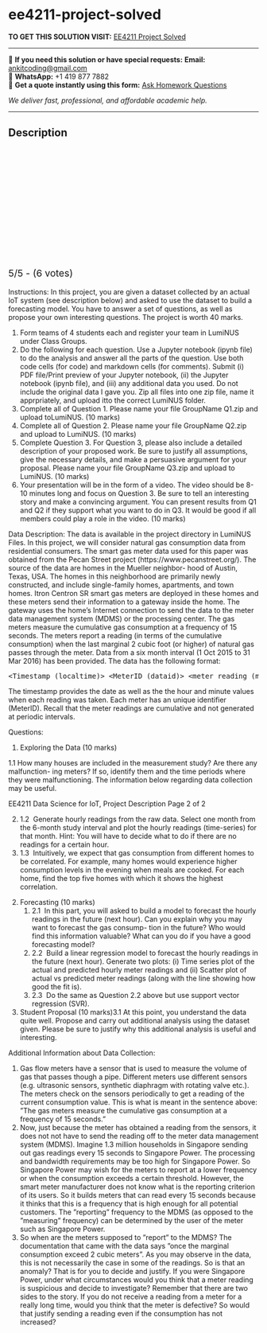 # ee4211-project-solved
**TO GET THIS SOLUTION VISIT:** [EE4211 Project  Solved](https://www.ankitcodinghub.com/product/ee4211-project-solved/)


---

📩 **If you need this solution or have special requests:** **Email:** ankitcoding@gmail.com  
📱 **WhatsApp:** +1 419 877 7882  
📄 **Get a quote instantly using this form:** [Ask Homework Questions](https://www.ankitcodinghub.com/services/ask-homework-questions/)

*We deliver fast, professional, and affordable academic help.*

---

<h2>Description</h2>



<div class="kk-star-ratings kksr-auto kksr-align-center kksr-valign-top" data-payload="{&quot;align&quot;:&quot;center&quot;,&quot;id&quot;:&quot;91273&quot;,&quot;slug&quot;:&quot;default&quot;,&quot;valign&quot;:&quot;top&quot;,&quot;ignore&quot;:&quot;&quot;,&quot;reference&quot;:&quot;auto&quot;,&quot;class&quot;:&quot;&quot;,&quot;count&quot;:&quot;6&quot;,&quot;legendonly&quot;:&quot;&quot;,&quot;readonly&quot;:&quot;&quot;,&quot;score&quot;:&quot;5&quot;,&quot;starsonly&quot;:&quot;&quot;,&quot;best&quot;:&quot;5&quot;,&quot;gap&quot;:&quot;4&quot;,&quot;greet&quot;:&quot;Rate this product&quot;,&quot;legend&quot;:&quot;5\/5 - (6 votes)&quot;,&quot;size&quot;:&quot;24&quot;,&quot;title&quot;:&quot;EE4211 Project&nbsp; Solved&quot;,&quot;width&quot;:&quot;138&quot;,&quot;_legend&quot;:&quot;{score}\/{best} - ({count} {votes})&quot;,&quot;font_factor&quot;:&quot;1.25&quot;}">

<div class="kksr-stars">

<div class="kksr-stars-inactive">
            <div class="kksr-star" data-star="1" style="padding-right: 4px">


<div class="kksr-icon" style="width: 24px; height: 24px;"></div>
        </div>
            <div class="kksr-star" data-star="2" style="padding-right: 4px">


<div class="kksr-icon" style="width: 24px; height: 24px;"></div>
        </div>
            <div class="kksr-star" data-star="3" style="padding-right: 4px">


<div class="kksr-icon" style="width: 24px; height: 24px;"></div>
        </div>
            <div class="kksr-star" data-star="4" style="padding-right: 4px">


<div class="kksr-icon" style="width: 24px; height: 24px;"></div>
        </div>
            <div class="kksr-star" data-star="5" style="padding-right: 4px">


<div class="kksr-icon" style="width: 24px; height: 24px;"></div>
        </div>
    </div>

<div class="kksr-stars-active" style="width: 138px;">
            <div class="kksr-star" style="padding-right: 4px">


<div class="kksr-icon" style="width: 24px; height: 24px;"></div>
        </div>
            <div class="kksr-star" style="padding-right: 4px">


<div class="kksr-icon" style="width: 24px; height: 24px;"></div>
        </div>
            <div class="kksr-star" style="padding-right: 4px">


<div class="kksr-icon" style="width: 24px; height: 24px;"></div>
        </div>
            <div class="kksr-star" style="padding-right: 4px">


<div class="kksr-icon" style="width: 24px; height: 24px;"></div>
        </div>
            <div class="kksr-star" style="padding-right: 4px">


<div class="kksr-icon" style="width: 24px; height: 24px;"></div>
        </div>
    </div>
</div>


<div class="kksr-legend" style="font-size: 19.2px;">
            5/5 - (6 votes)    </div>
    </div>
<div class="page" title="Page 1">
<div class="layoutArea">
<div class="column">
&nbsp;

</div>
</div>
<div class="layoutArea">
<div class="column">
Instructions: In this project, you are given a dataset collected by an actual IoT system (see description below) and asked to use the dataset to build a forecasting model. You have to answer a set of questions, as well as propose your own interesting questions. The project is worth 40 marks.

<ol>
<li>Form teams of 4 students each and register your team in LumiNUS under Class Groups.</li>
<li>Do the following for each question. Use a Jupyter notebook (ipynb file) to do the analysis and answer all the parts of the question. Use both code cells (for code) and markdown cells (for comments). Submit (i) PDF file/Print preview of your Jupyter notebook, (ii) the Jupyter notebook (ipynb file), and (iii) any additional data you used. Do not include the original data I gave you. Zip all files into one zip file, name it apprpriately, and upload itto the correct LumiNUS folder.</li>
<li>Complete all of Question 1. Please name your file GroupName Q1.zip and upload toLumiNUS. (10 marks)</li>
<li>Complete all of Question 2. Please name your file GroupName Q2.zip and upload to LumiNUS. (10 marks)</li>
<li>Complete Question 3. For Question 3, please also include a detailed description of your proposed work. Be sure to justify all assumptions, give the necessary details, and make a persuasive argument for your proposal. Please name your file GroupName Q3.zip and upload to LumiNUS. (10 marks)</li>
<li>Your presentation will be in the form of a video. The video should be 8-10 minutes long and focus on Question 3. Be sure to tell an interesting story and make a convincing argument. You can present results from Q1 and Q2 if they support what you want to do in Q3. It would be good if all members could play a role in the video. (10 marks)</li>
</ol>
Data Description: The data is available in the project directory in LumiNUS Files. In this project, we will consider natural gas consumption data from residential consumers. The smart gas meter data used for this paper was obtained from the Pecan Street project (https://www.pecanstreet.org/). The source of the data are homes in the Mueller neighbor- hood of Austin, Texas, USA. The homes in this neighborhood are primarily newly constructed, and include single-family homes, apartments, and town homes. Itron Centron SR smart gas meters are deployed in these homes and these meters send their information to a gateway inside the home. The gateway uses the home’s Internet connection to send the data to the meter data management system (MDMS) or the processing center. The gas meters measure the cumulative gas consumption at a frequency of 15 seconds. The meters report a reading (in terms of the cumulative consumption) when the last marginal 2 cubic foot (or higher) of natural gas passes through the meter. Data from a six month interval (1 Oct 2015 to 31 Mar 2016) has been provided. The data has the following format:

<pre>&lt;Timestamp (localtime)&gt; &lt;MeterID (dataid)&gt; &lt;meter reading (meter_value)&gt;
</pre>
The timestamp provides the date as well as the the hour and minute values when each reading was taken. Each meter has an unique identifier (MeterID). Recall that the meter readings are cumulative and not generated at periodic intervals.

Questions:

1. Exploring the Data (10 marks)

1.1 How many houses are included in the measurement study? Are there any malfunction- ing meters? If so, identify them and the time periods where they were malfunctioning. The information below regarding data collection may be useful.

</div>
</div>
</div>
<div class="page" title="Page 2">
<div class="layoutArea">
<div class="column">
EE4211 Data Science for IoT, Project Description Page 2 of 2

</div>
</div>
<div class="layoutArea">
<div class="column">
<ol start="2">
<li>1.2 &nbsp;Generate hourly readings from the raw data. Select one month from the 6-month study interval and plot the hourly readings (time-series) for that month. Hint: You will have to decide what to do if there are no readings for a certain hour.</li>
<li>1.3 &nbsp;Intuitively, we expect that gas consumption from different homes to be correlated. For example, many homes would experience higher consumption levels in the evening when meals are cooked. For each home, find the top five homes with which it shows the highest correlation.</li>
</ol>
<ol start="2">
<li>Forecasting (10 marks)
<ol>
<li>2.1 &nbsp;In this part, you will asked to build a model to forecast the hourly readings in the future (next hour). Can you explain why you may want to forecast the gas consump- tion in the future? Who would find this information valuable? What can you do if you have a good forecasting model?</li>
<li>2.2 &nbsp;Build a linear regression model to forecast the hourly readings in the future (next hour). Generate two plots: (i) Time series plot of the actual and predicted hourly meter readings and (ii) Scatter plot of actual vs predicted meter readings (along with the line showing how good the fit is).</li>
<li>2.3 &nbsp;Do the same as Question 2.2 above but use support vector regression (SVR).</li>
</ol>
</li>
<li>Student Proposal (10 marks)3.1 At this point, you understand the data quite well. Propose and carry out additional analysis using the dataset given. Please be sure to justify why this additional analysis is useful and interesting.</li>
</ol>
Additional Information about Data Collection:

<ol>
<li>Gas flow meters have a sensor that is used to measure the volume of gas that passes though a pipe. Different meters use different sensors (e.g. ultrasonic sensors, synthetic diaphragm with rotating valve etc.). The meters check on the sensors periodically to get a reading of the current consumption value. This is what is meant in the sentence above: ”The gas meters measure the cumulative gas consumption at a frequency of 15 seconds.”</li>
<li>Now, just because the meter has obtained a reading from the sensors, it does not not have to send the reading off to the meter data management system (MDMS). Imagine 1.3 million households in Singapore sending out gas readings every 15 seconds to Singapore Power. The processing and bandwidth requirements may be too high for Singapore Power. So Singapore Power may wish for the meters to report at a lower frequency or when the consumption exceeds a certain threshold. However, the smart meter manufacturer does not know what is the reporting criterion of its users. So it builds meters that can read every 15 seconds because it thinks that this is a frequency that is high enough for all potential customers. The ”reporting” frequency to the MDMS (as opposed to the ”measuring” frequency) can be determined by the user of the meter such as Singapore Power.</li>
<li>So when are the meters supposed to ”report” to the MDMS? The documentation that came with the data says ”once the marginal consumption exceed 2 cubic meters”. As you may observe in the data, this is not necessarily the case in some of the readings. So is that an anomaly? That is for you to decide and justify. If you were Singapore Power, under what circumstances would you think that a meter reading is suspicious and decide to investigate? Remember that there are two sides to the story. If you do not receive a reading from a meter for a really long time, would you think that the meter is defective? So would that justify sending a reading even if the consumption has not increased?</li>
</ol>
</div>
</div>
</div>
